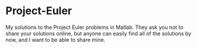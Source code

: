 # Project-Euler
My solutions to the Project Euler problems in Matlab. They ask you not to share your solutions online, but anyone can easily find all of the solutions by now, and I want to be able to share mine.

